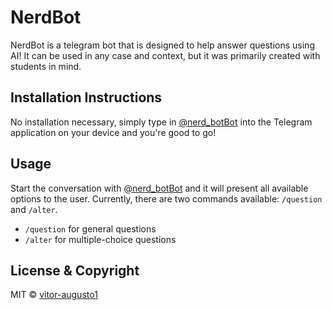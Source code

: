 # NerdBot

NerdBot is a telegram bot that is designed to help answer questions using AI!
It can be used in any case and context, but it was primarily created with students in mind. 

## Installation Instructions

No installation necessary, simply type in [@nerd_botBot](https://t.me/nerd_botBot)
into the Telegram application on your device and you're good to go!

## Usage 

Start the conversation with [@nerd_botBot](https://t.me/nerd_botBot) and it will present all available
options to the user. Currently, there are two commands available:
`/question` and `/alter`. 

- `/question` for general questions
- `/alter` for multiple-choice questions

## License & Copyright  

MIT © [vitor-augusto1](https://github.com/vitor-augusto1/nerdbot/blob/main/LICENSE)
